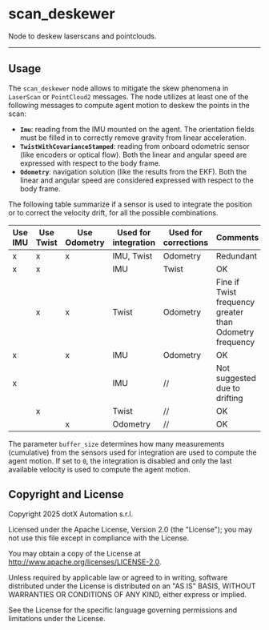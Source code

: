 # scan_deskewer

Node to deskew laserscans and pointclouds.

---

## Usage

The ``scan_deskewer`` node allows to mitigate the skew phenomena in ``LaserScan`` or ``PointCloud2`` messages.
The node utilizes at least one of the following messages to compute agent motion to deskew the points in the scan:
- **``Imu``**: reading from the IMU mounted on the agent. The orientation fields must be filled in to correctly remove gravity from linear acceleration.
- **``TwistWithCovarianceStamped``**: reading from onboard odometric sensor (like encoders or optical flow). Both the linear and angular speed are expressed with respect to the body frame.
- **``Odometry``**: navigation solution (like the results from the EKF). Both the linear and angular speed are considered expressed with respect to the body frame.

The following table summarize if a sensor is used to integrate the position or to correct the velocity drift, for all the possible combinations.

| Use IMU | Use Twist | Use Odometry | Used for integration | Used for corrections | Comments
|-|-|-|-|-|-|
| x | x | x | IMU, Twist | Odometry | Redundant
| x | x |   | IMU        | Twist    | OK
|   | x | x | Twist      | Odometry | Fine if Twist frequency greater than Odometry frequency
| x |   | x | IMU        | Odometry | OK
| x |   |   | IMU        | //       | Not suggested due to drifting
|   | x |   | Twist      | //       | OK
|   |   | x | Odometry   | //       | OK

The parameter ``buffer_size`` determines how many measurements (cumulative) from the sensors used for integration are used to compute the agent motion. If set to ``0``, the integration is disabled and only the last available velocity is used to compute the agent motion.

## Copyright and License

Copyright 2025 dotX Automation s.r.l.

Licensed under the Apache License, Version 2.0 (the "License"); you may not use this file except in compliance with the License.

You may obtain a copy of the License at <http://www.apache.org/licenses/LICENSE-2.0>.

Unless required by applicable law or agreed to in writing, software distributed under the License is distributed on an "AS IS" BASIS, WITHOUT WARRANTIES OR CONDITIONS OF ANY KIND, either express or implied.

See the License for the specific language governing permissions and limitations under the License.
